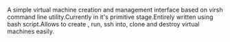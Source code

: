 A simple virtual machine creation and management interface based on virsh command line utility.Currently in it's primitive stage.Entirely written using bash script.Allows to create , run, ssh into, clone and destroy virtual machines easily.
